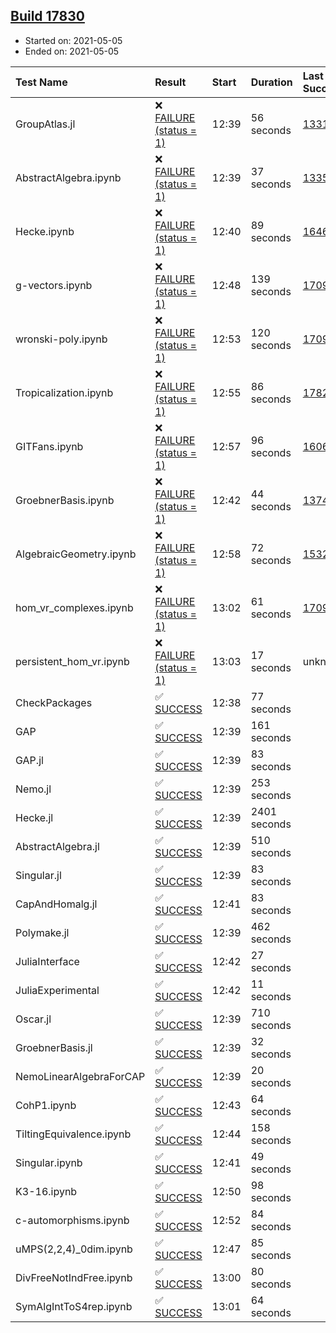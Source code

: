 ## [Build 17830](https://oscarci.mathematik.uni-kl.de/job/oscar/17830/)

* Started on: 2021-05-05
* Ended on: 2021-05-05

| Test Name    | Result | Start | Duration | Last Success | First Failure |
|:-------------|:-------|:------|:---------|:-------------|:--------------|
| GroupAtlas.jl | ❌ [FAILURE (status = 1)](https://oscarci.mathematik.uni-kl.de/job/oscar/17830/artifact/logs/build-17830/GroupAtlas.jl.log) | 12:39 | 56 seconds | [13311](https://oscarci.mathematik.uni-kl.de/job/oscar/13311/) | [13312](https://oscarci.mathematik.uni-kl.de/job/oscar/13312/) |
| AbstractAlgebra.ipynb | ❌ [FAILURE (status = 1)](https://oscarci.mathematik.uni-kl.de/job/oscar/17830/artifact/logs/build-17830/AbstractAlgebra.ipynb.log) | 12:39 | 37 seconds | [13355](https://oscarci.mathematik.uni-kl.de/job/oscar/13355/) | [13356](https://oscarci.mathematik.uni-kl.de/job/oscar/13356/) |
| Hecke.ipynb | ❌ [FAILURE (status = 1)](https://oscarci.mathematik.uni-kl.de/job/oscar/17830/artifact/logs/build-17830/Hecke.ipynb.log) | 12:40 | 89 seconds | [16463](https://oscarci.mathematik.uni-kl.de/job/oscar/16463/) | [16464](https://oscarci.mathematik.uni-kl.de/job/oscar/16464/) |
| g-vectors.ipynb | ❌ [FAILURE (status = 1)](https://oscarci.mathematik.uni-kl.de/job/oscar/17830/artifact/logs/build-17830/g-vectors.ipynb.log) | 12:48 | 139 seconds | [17099](https://oscarci.mathematik.uni-kl.de/job/oscar/17099/) | [17100](https://oscarci.mathematik.uni-kl.de/job/oscar/17100/) |
| wronski-poly.ipynb | ❌ [FAILURE (status = 1)](https://oscarci.mathematik.uni-kl.de/job/oscar/17830/artifact/logs/build-17830/wronski-poly.ipynb.log) | 12:53 | 120 seconds | [17098](https://oscarci.mathematik.uni-kl.de/job/oscar/17098/) | [17099](https://oscarci.mathematik.uni-kl.de/job/oscar/17099/) |
| Tropicalization.ipynb | ❌ [FAILURE (status = 1)](https://oscarci.mathematik.uni-kl.de/job/oscar/17830/artifact/logs/build-17830/Tropicalization.ipynb.log) | 12:55 | 86 seconds | [17829](https://oscarci.mathematik.uni-kl.de/job/oscar/17829/) | [17830](https://oscarci.mathematik.uni-kl.de/job/oscar/17830/) |
| GITFans.ipynb | ❌ [FAILURE (status = 1)](https://oscarci.mathematik.uni-kl.de/job/oscar/17830/artifact/logs/build-17830/GITFans.ipynb.log) | 12:57 | 96 seconds | [16068](https://oscarci.mathematik.uni-kl.de/job/oscar/16068/) | [16069](https://oscarci.mathematik.uni-kl.de/job/oscar/16069/) |
| GroebnerBasis.ipynb | ❌ [FAILURE (status = 1)](https://oscarci.mathematik.uni-kl.de/job/oscar/17830/artifact/logs/build-17830/GroebnerBasis.ipynb.log) | 12:42 | 44 seconds | [13748](https://oscarci.mathematik.uni-kl.de/job/oscar/13748/) | [13749](https://oscarci.mathematik.uni-kl.de/job/oscar/13749/) |
| AlgebraicGeometry.ipynb | ❌ [FAILURE (status = 1)](https://oscarci.mathematik.uni-kl.de/job/oscar/17830/artifact/logs/build-17830/AlgebraicGeometry.ipynb.log) | 12:58 | 72 seconds | [15322](https://oscarci.mathematik.uni-kl.de/job/oscar/15322/) | [15323](https://oscarci.mathematik.uni-kl.de/job/oscar/15323/) |
| hom_vr_complexes.ipynb | ❌ [FAILURE (status = 1)](https://oscarci.mathematik.uni-kl.de/job/oscar/17830/artifact/logs/build-17830/hom_vr_complexes.ipynb.log) | 13:02 | 61 seconds | [17099](https://oscarci.mathematik.uni-kl.de/job/oscar/17099/) | [17100](https://oscarci.mathematik.uni-kl.de/job/oscar/17100/) |
| persistent_hom_vr.ipynb | ❌ [FAILURE (status = 1)](https://oscarci.mathematik.uni-kl.de/job/oscar/17830/artifact/logs/build-17830/persistent_hom_vr.ipynb.log) | 13:03 | 17 seconds | unknown | unknown |
| CheckPackages | ✅ [SUCCESS](https://oscarci.mathematik.uni-kl.de/job/oscar/17830/artifact/logs/build-17830/CheckPackages.log) | 12:38 | 77 seconds |  |  |
| GAP | ✅ [SUCCESS](https://oscarci.mathematik.uni-kl.de/job/oscar/17830/artifact/logs/build-17830/GAP.log) | 12:39 | 161 seconds |  |  |
| GAP.jl | ✅ [SUCCESS](https://oscarci.mathematik.uni-kl.de/job/oscar/17830/artifact/logs/build-17830/GAP.jl.log) | 12:39 | 83 seconds |  |  |
| Nemo.jl | ✅ [SUCCESS](https://oscarci.mathematik.uni-kl.de/job/oscar/17830/artifact/logs/build-17830/Nemo.jl.log) | 12:39 | 253 seconds |  |  |
| Hecke.jl | ✅ [SUCCESS](https://oscarci.mathematik.uni-kl.de/job/oscar/17830/artifact/logs/build-17830/Hecke.jl.log) | 12:39 | 2401 seconds |  |  |
| AbstractAlgebra.jl | ✅ [SUCCESS](https://oscarci.mathematik.uni-kl.de/job/oscar/17830/artifact/logs/build-17830/AbstractAlgebra.jl.log) | 12:39 | 510 seconds |  |  |
| Singular.jl | ✅ [SUCCESS](https://oscarci.mathematik.uni-kl.de/job/oscar/17830/artifact/logs/build-17830/Singular.jl.log) | 12:39 | 83 seconds |  |  |
| CapAndHomalg.jl | ✅ [SUCCESS](https://oscarci.mathematik.uni-kl.de/job/oscar/17830/artifact/logs/build-17830/CapAndHomalg.jl.log) | 12:41 | 83 seconds |  |  |
| Polymake.jl | ✅ [SUCCESS](https://oscarci.mathematik.uni-kl.de/job/oscar/17830/artifact/logs/build-17830/Polymake.jl.log) | 12:39 | 462 seconds |  |  |
| JuliaInterface | ✅ [SUCCESS](https://oscarci.mathematik.uni-kl.de/job/oscar/17830/artifact/logs/build-17830/JuliaInterface.log) | 12:42 | 27 seconds |  |  |
| JuliaExperimental | ✅ [SUCCESS](https://oscarci.mathematik.uni-kl.de/job/oscar/17830/artifact/logs/build-17830/JuliaExperimental.log) | 12:42 | 11 seconds |  |  |
| Oscar.jl | ✅ [SUCCESS](https://oscarci.mathematik.uni-kl.de/job/oscar/17830/artifact/logs/build-17830/Oscar.jl.log) | 12:39 | 710 seconds |  |  |
| GroebnerBasis.jl | ✅ [SUCCESS](https://oscarci.mathematik.uni-kl.de/job/oscar/17830/artifact/logs/build-17830/GroebnerBasis.jl.log) | 12:39 | 32 seconds |  |  |
| NemoLinearAlgebraForCAP | ✅ [SUCCESS](https://oscarci.mathematik.uni-kl.de/job/oscar/17830/artifact/logs/build-17830/NemoLinearAlgebraForCAP.log) | 12:39 | 20 seconds |  |  |
| CohP1.ipynb | ✅ [SUCCESS](https://oscarci.mathematik.uni-kl.de/job/oscar/17830/artifact/logs/build-17830/CohP1.ipynb.log) | 12:43 | 64 seconds |  |  |
| TiltingEquivalence.ipynb | ✅ [SUCCESS](https://oscarci.mathematik.uni-kl.de/job/oscar/17830/artifact/logs/build-17830/TiltingEquivalence.ipynb.log) | 12:44 | 158 seconds |  |  |
| Singular.ipynb | ✅ [SUCCESS](https://oscarci.mathematik.uni-kl.de/job/oscar/17830/artifact/logs/build-17830/Singular.ipynb.log) | 12:41 | 49 seconds |  |  |
| K3-16.ipynb | ✅ [SUCCESS](https://oscarci.mathematik.uni-kl.de/job/oscar/17830/artifact/logs/build-17830/K3-16.ipynb.log) | 12:50 | 98 seconds |  |  |
| c-automorphisms.ipynb | ✅ [SUCCESS](https://oscarci.mathematik.uni-kl.de/job/oscar/17830/artifact/logs/build-17830/c-automorphisms.ipynb.log) | 12:52 | 84 seconds |  |  |
| uMPS(2,2,4)_0dim.ipynb | ✅ [SUCCESS](https://oscarci.mathematik.uni-kl.de/job/oscar/17830/artifact/logs/build-17830/uMPS-2-2-4-_0dim.ipynb.log) | 12:47 | 85 seconds |  |  |
| DivFreeNotIndFree.ipynb | ✅ [SUCCESS](https://oscarci.mathematik.uni-kl.de/job/oscar/17830/artifact/logs/build-17830/DivFreeNotIndFree.ipynb.log) | 13:00 | 80 seconds |  |  |
| SymAlgIntToS4rep.ipynb | ✅ [SUCCESS](https://oscarci.mathematik.uni-kl.de/job/oscar/17830/artifact/logs/build-17830/SymAlgIntToS4rep.ipynb.log) | 13:01 | 64 seconds |  |  |
